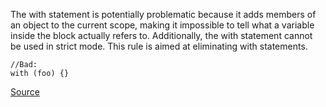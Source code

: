 The with statement is potentially problematic because it adds members of an object to the current scope, making it impossible to tell what a variable inside the block actually refers to. Additionally, the with statement cannot be used in strict mode. This rule is aimed at eliminating with statements.


```
//Bad:
with (foo) {}

```

[Source](http://eslint.org/docs/rules/no-with)
